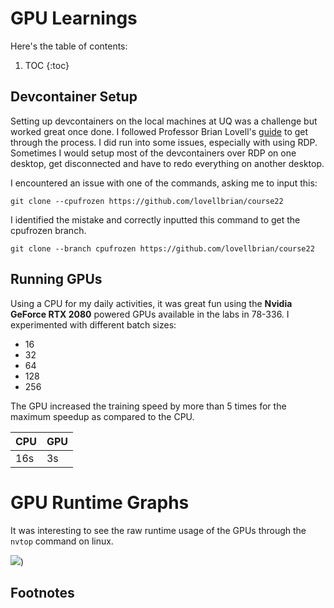 # GPU Learnings

Here's the table of contents:

1. TOC
{:toc}

## Devcontainer Setup

Setting up devcontainers on the local machines at UQ was a challenge but worked great once done. I followed Professor Brian Lovell's [guide](https://lovellbrian.github.io/2023/10/02/BYODImage.html) to get through the process. I did run into some issues, especially with using RDP. Sometimes I would setup most of the devcontainers over RDP on one desktop, get disconnected and have to redo everything on another desktop. 

I encountered an issue with one of the commands, asking me to input this:
```console
git clone --cpufrozen https://github.com/lovellbrian/course22
```

I identified the mistake and correctly inputted this command to get the cpufrozen branch.
```console
git clone --branch cpufrozen https://github.com/lovellbrian/course22
```

## Running GPUs

Using a CPU for my daily activities, it was great fun using the **Nvidia GeForce RTX 2080** powered GPUs available in the labs in 78-336. I experimented with different batch sizes:

 - 16
 - 32
 - 64
 - 128
 - 256

The GPU increased the training speed by more than 5 times for the maximum speedup as compared to the CPU.

| CPU | GPU |
|-|-|
| 16s | 3s |

# GPU Runtime Graphs

It was interesting to see the raw runtime usage of the GPUs through the `nvtop` command on linux.

![](https://www.google.com/url?sa=i&url=https%3A%2F%2Fwww.linuxlinks.com%2Fnvtop-htop-task-monitor-amd-intel-nvidia-gpus%2F&psig=AOvVaw2V0ZwOTMrEq53NKC15n3UM&ust=1714157954880000&source=images&cd=vfe&opi=89978449&ved=0CBIQjRxqFwoTCOC-lpKG3oUDFQAAAAAdAAAAABAE))

## Footnotes

[^1]: This is the footnote.
